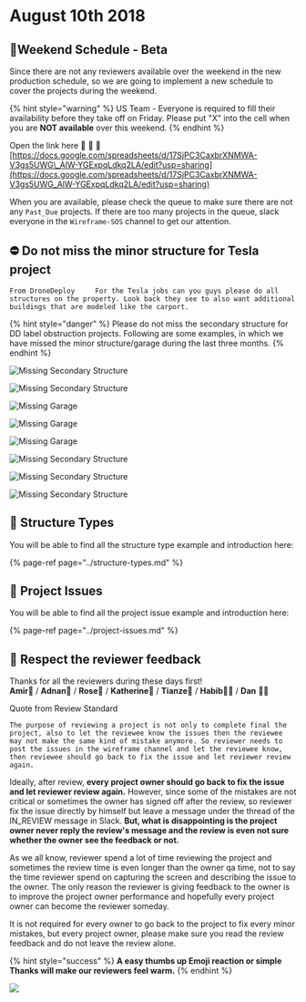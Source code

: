 # August 10th 2018

## 📅Weekend Schedule - Beta

Since there are not any reviewers available over the weekend in the new production schedule, so we are going to implement a new schedule to cover the projects during the weekend.

{% hint style="warning" %}
US Team - Everyone is required to fill their availability before they take off on Friday. Please put "X" into the cell when you are **NOT available** over this weekend.
{% endhint %}

Open the link here 🚩 🚩 🚩 [https://docs.google.com/spreadsheets/d/17SjPC3CaxbrXNMWA-V3gs5UWG\_AlW-YGExpqLdkq2LA/edit?usp=sharing](https://docs.google.com/spreadsheets/d/17SjPC3CaxbrXNMWA-V3gs5UWG_AlW-YGExpqLdkq2LA/edit?usp=sharing)

When you are available, please check the queue to make sure there are not any `Past_Due` projects. If there are too many projects in the queue, slack everyone in the `Wireframe-SOS` channel to get our attention.

## ⛔ Do not miss the minor structure for Tesla project

`From DroneDeploy    
For the Tesla jobs can you guys please do all structures on the property. Look back they see to also want additional buildings that are modeled like the carport.`

{% hint style="danger" %}
Please do not miss the secondary structure for DD label obstruction projects. Following are some examples, in which we have missed the minor structure/garage during the last three months.
{% endhint %}

![Missing Secondary Structure](../.gitbook/assets/image%20%283%29.png)

![Missing Secondary Structure](../.gitbook/assets/screen-shot-2018-07-25-at-8.00.06-am.png)

![Missing Garage](../.gitbook/assets/screen-shot-2018-07-23-at-8.23.04-am.png)

![Missing Garage](../.gitbook/assets/screen-shot-2018-07-16-at-11.48.16-am.png)

![Missing Garage](../.gitbook/assets/screen-shot-2018-07-13-at-10.19.17-am.png)

![Missing Secondary Structure](../.gitbook/assets/image-1.png)

![Missing Secondary Structure](../.gitbook/assets/pastedimage.png)

![Missing Secondary Structure](../.gitbook/assets/2018-05-30_16-15-00.jpg)

## 🏡 Structure Types

You will be able to find all the structure type example and introduction here:

{% page-ref page="../structure-types.md" %}

## 💉 Project Issues

You will be able to find all the project issue example and introduction here:

{% page-ref page="../project-issues.md" %}

## 👮 Respect the reviewer feedback

Thanks for all the reviewers during these days first!  
**Amir**🧔 / **Adnan**👨‍ / **Rose**👩 / **Katherine**👧 / **Tianze**🧑 / **Habib**👨‍💻 / **Dan** 👨‍💼

Quote from Review Standard

`The purpose of reviewing a project is not only to complete final the project, also to let the reviewee know the issues then the reviewee may not make the same kind of mistake anymore. So reviewer needs to post the issues in the wireframe channel and let the reviewee know, then reviewee should go back to fix the issue and let reviewer review again.`

Ideally, after review, **every project owner should go back to fix the issue and let reviewer review again.** However, since some of the mistakes are not critical or sometimes the owner has signed off after the review, so reviewer fix the issue directly by himself but leave a message under the thread of the IN\_REVIEW message in Slack. **But, what is disappointing is the project owner never reply the review's message and the review is even not sure whether the owner see the feedback or not.**

As we all know, reviewer spend a lot of time reviewing the project and sometimes the review time is even longer than the owner qa time, not to say the time reviewer spend on capturing the screen and describing the issue to the owner. The only reason the reviewer is giving feedback to the owner is to improve the project owner performance and hopefully every project owner can become the reviewer someday.

It is not required for every owner to go back to the project to fix every minor mistakes, but every project owner, please make sure you read the review feedback and do not leave the review alone.

{% hint style="success" %}
**A easy thumbs up Emoji reaction or simple Thanks will make our reviewers feel warm.**
{% endhint %}

![](../.gitbook/assets/2018-08-09_14-19-30.jpg)

